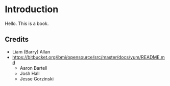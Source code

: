 # Introduction

Hello. This is a book.

## Credits

* Liam (Barry) Allan
* https://bitbucket.org/ibmi/opensource/src/master/docs/yum/README.md
   * Aaron Bartell
   * Josh Hall
   * Jesse Gorzinski
